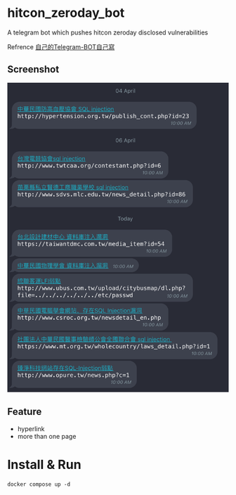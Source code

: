 # hitcon_zeroday_bot
A telegram bot which pushes hitcon zeroday disclosed vulnerabilities

Refrence 
[自己的Telegram-BOT自己寫](http://blog.kaibro.tw/2017/12/31/%E8%87%AA%E5%B7%B1%E7%9A%84Telegram-BOT%E8%87%AA%E5%B7%B1%E5%AF%AB/)

## Screenshot
![Screenshot](./Screenshot.png)

## Feature

- hyperlink
- more than one page

# Install & Run

```shell
docker compose up -d
```
